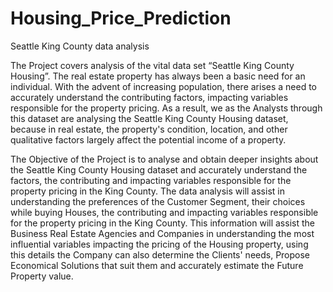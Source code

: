 # Housing_Price_Prediction
Seattle King County data analysis


The Project covers analysis of the vital data set  “Seattle King County Housing”. The real estate property has always been a basic need for an individual. With the advent of increasing population, there arises a need to accurately understand the contributing factors, impacting variables responsible for the property pricing. As a result, we as the Analysts through this dataset are analysing the Seattle King County Housing dataset, because in real estate, the property's condition, location, and other qualitative factors largely affect the potential income of a property. 

The Objective of the Project is to analyse and obtain deeper insights about the Seattle King County Housing dataset and accurately understand the factors, the contributing and impacting variables responsible for the property pricing in the King County. The data analysis will assist in understanding the preferences of the Customer Segment, their choices while buying Houses, the contributing and impacting variables responsible for the property pricing in the King County. This information will assist the Business Real Estate Agencies and Companies in understanding the most influential variables impacting the pricing of the Housing property, using this details the Company can also determine the Clients' needs, Propose Economical Solutions that suit them and accurately estimate the Future Property value. 
